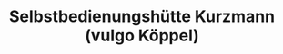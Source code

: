 ---
title: "Selbstbedienungshütte Kurzmann (vulgo Köppel)"
url: /fernitz-mellach/selbstbedienungshuette-kurzmann-vulgo-koeppel/
shop: Hofladen
---